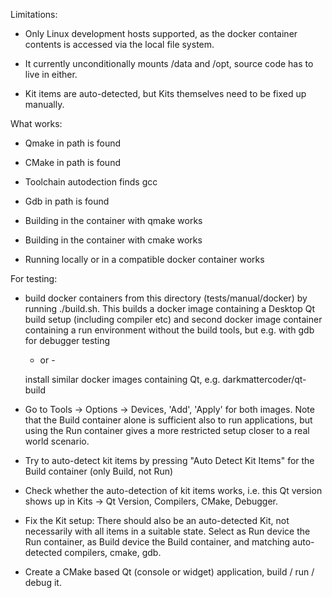 Limitations:

- Only Linux development hosts supported, as the docker container
  contents is accessed via the local file system.

- It currently unconditionally mounts /data and /opt,
  source code has to live in either.

- Kit items are auto-detected, but Kits themselves need to be
  fixed up manually.


What works:

- Qmake in path is found
- CMake in path is found
- Toolchain autodection finds gcc
- Gdb in path is found

- Building in the container with qmake works
- Building in the container with cmake works

- Running locally or in a compatible docker container works


For testing:

- build docker containers from this directory (tests/manual/docker) by
  running ./build.sh. This builds a docker image containing a Desktop Qt
  build setup (including compiler etc) and second docker image container
  containing a run environment without the build tools, but e.g. with gdb
  for debugger testing

    - or -

  install similar docker images containing Qt, e.g.  darkmattercoder/qt-build

- Go to Tools -> Options -> Devices, 'Add', 'Apply' for both images.
  Note that the Build container alone is sufficient also to run applications,
  but using the Run container gives a more restricted setup closer to a
  real world scenario.

- Try to auto-detect kit items by pressing "Auto Detect Kit Items" for
  the Build container (only Build, not Run)

- Check whether the auto-detection of kit items works, i.e. this Qt version
  shows up in Kits -> Qt Version, Compilers, CMake, Debugger.

- Fix the Kit setup: There should also be an auto-detected Kit, not
  necessarily with all items in a suitable state.
  Select as Run device the Run container, as Build device the Build container,
  and matching auto-detected compilers, cmake, gdb.

- Create a CMake based Qt (console or widget) application, build / run / debug it.

